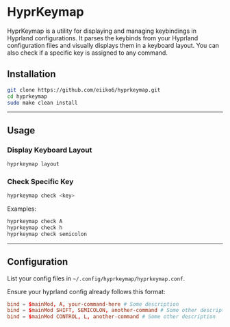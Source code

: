 # HyprKeymap

HyprKeymap is a utility for displaying and managing keybindings in Hyprland configurations. It parses the keybinds from your Hyprland configuration files and visually displays them in a keyboard layout. You can also check if a specific key is assigned to any command.

## Installation

```sh
git clone https://github.com/eiiko6/hyprkeymap.git
cd hyprkeymap
sudo make clean install
```

---

## Usage

### Display Keyboard Layout

```sh
hyprkeymap layout
```

### Check Specific Key

```sh
hyprkeymap check <key>
```

Examples:

```sh
hyprkeymap check A
hyprkeymap check h
hyprkeymap check semicolon
```

---

## Configuration

List your config files in `~/.config/hyprkeymap/hyprkeymap.conf`.

Ensure your hyprland config already follows this format:

```conf
bind = $mainMod, A, your-command-here # Some description
bind = $mainMod SHIFT, SEMICOLON, another-command # Some other description
bind = $mainMod CONTROL, L, another-command # Some other description
```

